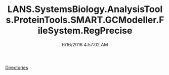 ﻿---
title: LANS.SystemsBiology.AnalysisTools.ProteinTools.SMART.GCModeller.FileSystem.RegPrecise
date: 6/16/2016 4:57:02 AM
---

[Directories](T-LANS.SystemsBiology.AnalysisTools.ProteinTools.SMART.GCModeller.FileSystem.RegPrecise.Directories.html)
